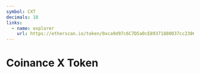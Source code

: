 ```yaml
---
symbol: CXT
decimals: 18
links:
  - name: explorer
    url: https://etherscan.io/token/0xca9d97c6C7D5a0cE89371880037cc23866e2264d
---
```


# Coinance X Token
